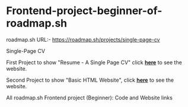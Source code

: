# Frontend-project-beginner-of-roadmap.sh

roadmap.sh URL:- https://roadmap.sh/projects/single-page-cv

Single-Page CV

First Project to show "Resume - A Single Page CV" click [**here**](https://01-single-page-cv.netlify.app/) to see the website.

Second Project to show "Basic HTML Website", click [**here**](https://02-basic-html-website.netlify.app/) to see the website.

All roadmap.sh Frontend project (Beginner): Code and Website links
